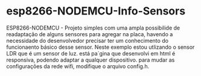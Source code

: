 # esp8266-NODEMCU-Info-Sensors
ESP8266-NODEMCU - Projeto simples com uma ampla possibilide de readaptação de alguns sensores para agregar na placa, havendo a necessidade do desenvolvedor precisar ter um conhecimento do funcionaento básico desse sensor. Neste exemplo estou utlizando o sensor LDR que é um sensor de luz. está pa´gina que desenvolvi em html é responsiva, podendo adaptar a qualquer dispositivo. para mudar as configurações da rede wifi, modifique o arquivo config.h.
